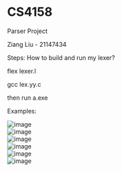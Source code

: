 # CS4158
Parser Project

Ziang Liu  -  21147434

Steps: How to build and run my lexer?  

flex lexer.l  

gcc lex.yy.c  

then run a.exe  

Examples:  

![image](https://user-images.githubusercontent.com/91567702/227951003-f0faa006-b709-451e-9401-48f1f5a220ce.png)  
![image](https://user-images.githubusercontent.com/91567702/227951788-031ce1d4-4503-49bf-b750-cbc88128a786.png)  
![image](https://user-images.githubusercontent.com/91567702/227951972-2a49b19a-bcb8-4c7d-a520-25b6858a0514.png)  
![image](https://user-images.githubusercontent.com/91567702/227953293-b554378b-b354-48f5-8677-f160d13182f1.png)  
![image](https://user-images.githubusercontent.com/91567702/227953470-8cb8dff9-d828-4ccb-9a91-b7f5eee27cf2.png)   
![image](https://user-images.githubusercontent.com/91567702/227952723-cb58b952-1eaf-4a25-a312-0d0a233660de.png)  







